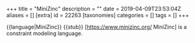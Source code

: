 +++
title = "МiniZinc"
description = ""
date = 2019-04-09T23:53:04Z
aliases = []
[extra]
id = 22263
[taxonomies]
categories = []
tags = []
+++

{{language|MiniZinc}}
{{stub}}
[https://www.minizinc.org/ MiniZinc] is a constraint modeling language.
